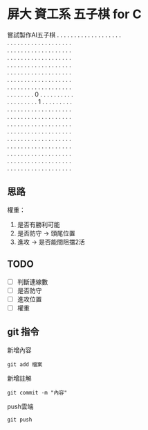 # 屏大 資工系 五子棋 for C
嘗試製作AI五子棋
. . . . . . . . . . . . . . . . . . .  
. . . . . . . . . . . . . . . . . . .  
. . . . . . . . . . . . . . . . . . .  
. . . . . . . . . . . . . . . . . . .  
. . . . . . . . . . . . . . . . . . .  
. . . . . . . . . . . . . . . . . . .  
. . . . . . . . . . . . . . . . . . .  
. . . . . . . . . . . . . . . . . . .  
. . . . . . . . 0 . . . . . . . . . .  
. . . . . . . . . 1 . . . . . . . . .  
. . . . . . . . . . . . . . . . . . .  
. . . . . . . . . . . . . . . . . . .  
. . . . . . . . . . . . . . . . . . .  
. . . . . . . . . . . . . . . . . . .  
. . . . . . . . . . . . . . . . . . .  
. . . . . . . . . . . . . . . . . . .  
. . . . . . . . . . . . . . . . . . .  
. . . . . . . . . . . . . . . . . . .  
. . . . . . . . . . . . . . . . . . .  
## 思路
權重：
1. 是否有勝利可能
2. 是否防守 -> 頭尾位置
3. 進攻 -> 是否能間阻擋2活

## TODO
- [ ] 判斷連線數
- [ ] 是否防守
- [ ] 進攻位置
- [ ] 權重

## git 指令
新增內容
```git
git add 檔案
```
新增註解
```git
git commit -m "內容"
```
push雲端
``` git
git push
``` 